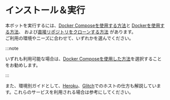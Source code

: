 # インストール＆実行
本ボットを実行するには、[Docker Composeを使用する方法](./docker-compose)と
[Dockerを使用する方法](./docker)、
および[直接リポジトリをクローンする方法](./normal)
があります。  
ご利用の環境やニーズに合わせて、いずれかを選んでください。

:::note

いずれも利用可能な場合は、[Docker Composeを使用した方法](./docker-compose)を選択することをお勧めします。

:::

また、環境別ガイドとして、[Heroku](./heroku)、[Glitch](./glitch)でのホストの仕方も解説しています。これらのサービスを利用される場合は参考にしてください。

